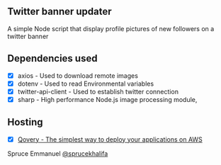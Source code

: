 ## Twitter banner updater
A simple Node script that display profile pictures of new followers on a twitter banner

## Dependencies used
- [x] axios - Used to download remote images
- [x] dotenv - Used to read Environmental variables
- [x] twitter-api-client - Used to establish twitter connection
- [x] sharp - High performance Node.js image processing module,

## Hosting
- [x] [Qovery - The simplest way to deploy your applications on AWS](https://www.qovery.com/)

Spruce Emmanuel
[@sprucekhalifa](https://twitter.com/sprucekhalifa)
